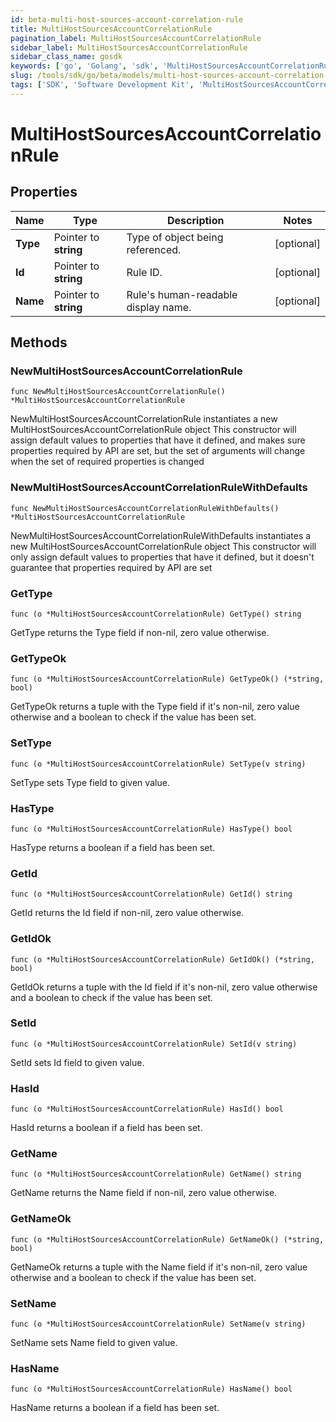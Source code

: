 ```yaml
---
id: beta-multi-host-sources-account-correlation-rule
title: MultiHostSourcesAccountCorrelationRule
pagination_label: MultiHostSourcesAccountCorrelationRule
sidebar_label: MultiHostSourcesAccountCorrelationRule
sidebar_class_name: gosdk
keywords: ['go', 'Golang', 'sdk', 'MultiHostSourcesAccountCorrelationRule', 'BetaMultiHostSourcesAccountCorrelationRule'] 
slug: /tools/sdk/go/beta/models/multi-host-sources-account-correlation-rule
tags: ['SDK', 'Software Development Kit', 'MultiHostSourcesAccountCorrelationRule', 'BetaMultiHostSourcesAccountCorrelationRule']
---
```


# MultiHostSourcesAccountCorrelationRule

## Properties

Name | Type | Description | Notes
------------ | ------------- | ------------- | -------------
**Type** | Pointer to **string** | Type of object being referenced. | [optional] 
**Id** | Pointer to **string** | Rule ID. | [optional] 
**Name** | Pointer to **string** | Rule&#39;s human-readable display name. | [optional] 

## Methods

### NewMultiHostSourcesAccountCorrelationRule

`func NewMultiHostSourcesAccountCorrelationRule() *MultiHostSourcesAccountCorrelationRule`

NewMultiHostSourcesAccountCorrelationRule instantiates a new MultiHostSourcesAccountCorrelationRule object
This constructor will assign default values to properties that have it defined,
and makes sure properties required by API are set, but the set of arguments
will change when the set of required properties is changed

### NewMultiHostSourcesAccountCorrelationRuleWithDefaults

`func NewMultiHostSourcesAccountCorrelationRuleWithDefaults() *MultiHostSourcesAccountCorrelationRule`

NewMultiHostSourcesAccountCorrelationRuleWithDefaults instantiates a new MultiHostSourcesAccountCorrelationRule object
This constructor will only assign default values to properties that have it defined,
but it doesn't guarantee that properties required by API are set

### GetType

`func (o *MultiHostSourcesAccountCorrelationRule) GetType() string`

GetType returns the Type field if non-nil, zero value otherwise.

### GetTypeOk

`func (o *MultiHostSourcesAccountCorrelationRule) GetTypeOk() (*string, bool)`

GetTypeOk returns a tuple with the Type field if it's non-nil, zero value otherwise
and a boolean to check if the value has been set.

### SetType

`func (o *MultiHostSourcesAccountCorrelationRule) SetType(v string)`

SetType sets Type field to given value.

### HasType

`func (o *MultiHostSourcesAccountCorrelationRule) HasType() bool`

HasType returns a boolean if a field has been set.

### GetId

`func (o *MultiHostSourcesAccountCorrelationRule) GetId() string`

GetId returns the Id field if non-nil, zero value otherwise.

### GetIdOk

`func (o *MultiHostSourcesAccountCorrelationRule) GetIdOk() (*string, bool)`

GetIdOk returns a tuple with the Id field if it's non-nil, zero value otherwise
and a boolean to check if the value has been set.

### SetId

`func (o *MultiHostSourcesAccountCorrelationRule) SetId(v string)`

SetId sets Id field to given value.

### HasId

`func (o *MultiHostSourcesAccountCorrelationRule) HasId() bool`

HasId returns a boolean if a field has been set.

### GetName

`func (o *MultiHostSourcesAccountCorrelationRule) GetName() string`

GetName returns the Name field if non-nil, zero value otherwise.

### GetNameOk

`func (o *MultiHostSourcesAccountCorrelationRule) GetNameOk() (*string, bool)`

GetNameOk returns a tuple with the Name field if it's non-nil, zero value otherwise
and a boolean to check if the value has been set.

### SetName

`func (o *MultiHostSourcesAccountCorrelationRule) SetName(v string)`

SetName sets Name field to given value.

### HasName

`func (o *MultiHostSourcesAccountCorrelationRule) HasName() bool`

HasName returns a boolean if a field has been set.


